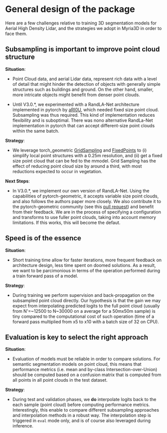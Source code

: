 # General design of the package

Here are a few challenges relative to training 3D segmentation models for Aerial High Density Lidar, and the strategies we adopt in Myria3D in order to face them.


## Subsampling is important to improve point cloud structure

**Situation**:
- Point Cloud data, and aerial Lidar data, represent rich data with a level of detail that might hinder the detection of objects with generally simple structures such as buildings and ground. On the other hand, smaller, more intricate objects might benefit from denser point clouds.

- Until V3.0.*, we experimented with a RandLA-Net architecture implemented in pytorch by [aRI0U](https://github.com/aRI0U/RandLA-Net-pytorch/), which needed fixed size point cloud. Subsampling was thus required. This kind of implementation reduces flexibility and is suboptimal. There was nono alternative RandLa-Net implementation in pytorch that can accept different-size point clouds within the same batch.

**Strategy**:
- We leverage torch_geometric [GridSampling](https://pytorch-geometric.readthedocs.io/en/latest/modules/transforms.html#torch_geometric.transforms.GridSampling) and [FixedPoints](https://pytorch-geometric.readthedocs.io/en/latest/modules/transforms.html#torch_geometric.transforms.FixedPoints) to (i) simplify local point structures with a 0.25m resolution, and (ii) get a fixed size point cloud that can be fed to the mmodel. Grid Sampling has the effect of reducing point cloud size by around a third, with most reductions expected to occur in vegetation.

**Next Steps**:
- In V3.0.*, we implement our own version of RandLA-Net. Using the capabilities of pytorch-geometric, it accepts variable size point clouds, and also follows the authors paper more closely. We also contribute it to the pytorch-geometric community (see this [pull request](https://github.com/pyg-team/pytorch_geometric/pull/5117)) and benefit from their feedback. We are in the process of specifying a configuration and transforms to use fuller point clouds, taking into account memory limitations. If this works, this will become the defaut.

## Speed is of the essence
**Situation**:

- Short training time allow for faster iterations, more frequent feedback on architecture design, less time spent on doomed solutions. As a result, we want to be parcimonious in terms of the operation performed during a train forward pass of a model.

**Strategy**:
- During training we perform supervision and back-propagation on the subsampled point cloud directly. Our hypothesis is that the gain we may expect from interpolating predicted logits to the full point cloud (usually from N'=~12500 to N~30000 on a average for a 50mx50m sample) is tiny compared to the computational cost of such operation (time of a forward pass multiplied from x5 to x10 with a batch size of 32 on CPU).


## Evaluation is key to select the right approach

**Situation**:

- Evaluation of models must be reliable in order to compare solutions. For semantic segmentation models on point cloud, this means that performance metrics (i.e. mean and by-class Intersection-over-Union) should be computed based on a confusion matrix that is computed from all points in all point clouds in the test dataset.

**Strategy**:
- During test and validation phases, we **do** interpolate logits back to the each sample (point cloud) before computing performance metrics. Interestingly, this enable to compare different subsampling approaches and interpolation methods in a robust way. The interpolation step is triggered in `eval` mode only, and is of course also leveraged during inference.